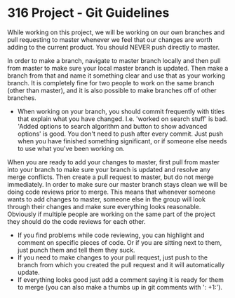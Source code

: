 # 316 Project - Git Guidelines

While working on this project, we will be working on our own branches and pull requesting to master whenever we feel that our changes are worth adding to the current product. You should NEVER push directly to master.

In order to make a branch, navigate to master branch locally and then pull from master to make sure your local master branch is updated. Then make a branch from that and name it something clear and use that as your working branch. It is completely fine for two people to work on the same branch (other than master), and it is also possible to make branches off of other branches.
- When working on your branch, you should commit frequently with titles that explain what you have changed. I.e. 'worked on search stuff' is bad. 'Added options to search algorithm and button to show advanced options' is good. You don't need to push after every commit. Just push when you have finished something significant, or if someone else needs to use what you've been working on.

When you are ready to add your changes to master, first pull from master into your branch to make sure your branch is updated and resolve any merge conflicts. Then create a pull request to master, but do not merge immediately. In order to make sure our master branch stays clean we will be doing code reviews prior to merge. This means that whenever someone wants to add changes to master, someone else in the group will look through their changes and make sure everything looks reasonable. Obviously if multiple people are working on the same part of the project they should do the code reviews for each other. 
- If you find problems while code reviewing, you can highlight and comment on specific pieces of code. Or if you are sitting next to them, just punch them and tell them they suck.
- If you need to make changes to your pull request, just push to the branch from which you created the pull request and it will automatically update.
- If everything looks good just add a comment saying it is ready for them to merge (you can also make a thumbs up in git comments with ': +1:').
